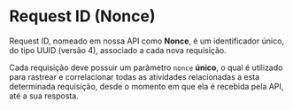 # Request ID (Nonce)

Request ID, nomeado em nossa API como **Nonce**, é um identificador único, do tipo UUID (versão 4), associado a cada nova requisição. 

Cada requisição deve possuir um parâmetro `nonce` **único**, o qual é utilizado para rastrear e correlacionar todas as atividades relacionadas a esta determinada requisição, desde o momento em que ela é recebida pela API, até a sua resposta.
